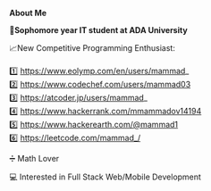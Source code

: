 **About Me**

**🏫Sophomore year IT student at ADA University**

📈New Competitive Programming Enthusiast: <br><br>
    1️⃣ https://www.eolymp.com/en/users/mammad_ <br>
    2️⃣ https://www.codechef.com/users/mammad03 <br>
    3️⃣ https://atcoder.jp/users/mammad_ <br>
    4️⃣ https://www.hackerrank.com/mmammadov14194 <br>
    5️⃣ https://www.hackerearth.com/@mammad1 <br>
    6️⃣ https://leetcode.com/mammad_/ <br>
		
➗ Math Lover

💻 Interested in Full Stack Web/Mobile Development


